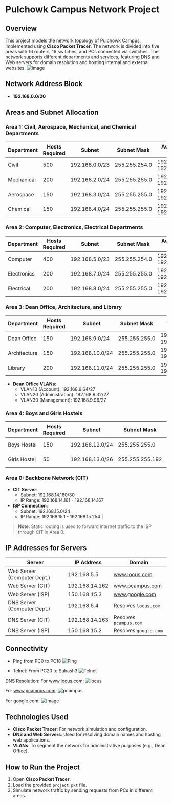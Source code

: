 # Pulchowk Campus Network Project

## Overview
This project models the network topology of Pulchowk Campus, implemented using **Cisco Packet Tracer**. The network is divided into five areas with 16 routers, 16 switches, and PCs connected via switches. The network supports different departments and services, featuring DNS and Web servers for domain resolution and hosting internal and external websites.
![image](https://github.com/user-attachments/assets/3459f26a-8f9d-49c1-8570-d9c9523c7b00)
## Network Address Block
- **192.168.0.0/20**

## Areas and Subnet Allocation

### Area 1: Civil, Aerospace, Mechanical, and Chemical Departments
| Department  | Hosts Required | Subnet        | Subnet Mask       | Available IP Range           |
|-------------|----------------|---------------|-------------------|------------------------------|
| Civil       | 500            | 192.168.0.0/23 | 255.255.254.0      | 192.168.0.1 - 192.168.1.254   |
| Mechanical  | 200            | 192.168.2.0/24 | 255.255.255.0      | 192.168.2.1 - 192.168.2.254   |
| Aerospace   | 150            | 192.168.3.0/24 | 255.255.255.0      | 192.168.3.1 - 192.168.3.254   |
| Chemical    | 150            | 192.168.4.0/24 | 255.255.255.0      | 192.168.4.1 - 192.168.4.254   |

### Area 2: Computer, Electronics, Electrical Departments
| Department     | Hosts Required | Subnet        | Subnet Mask       | Available IP Range           |
|----------------|----------------|---------------|-------------------|------------------------------|
| Computer       | 400            | 192.168.5.0/23 | 255.255.254.0      | 192.168.5.1 - 192.168.6.254   |
| Electronics    | 200            | 192.168.7.0/24 | 255.255.255.0      | 192.168.7.1 - 192.168.7.254   |
| Electrical     | 200            | 192.168.8.0/24 | 255.255.255.0      | 192.168.8.1 - 192.168.8.254   |

### Area 3: Dean Office, Architecture, and Library
| Department     | Hosts Required | Subnet        | Subnet Mask       | Available IP Range           |
|----------------|----------------|---------------|-------------------|------------------------------|
| Dean Office    | 150            | 192.168.9.0/24 | 255.255.255.0      | 192.168.9.1 - 192.168.9.254   |
| Architecture   | 150            | 192.168.10.0/24| 255.255.255.0      | 192.168.10.1 - 192.168.10.254 |
| Library        | 200            | 192.168.11.0/24| 255.255.255.0      | 192.168.11.1 - 192.168.11.254 |

- **Dean Office VLANs**:
  - VLAN10 (Account): 192.168.9.64/27
  - VLAN20 (Administration): 192.168.9.32/27
  - VLAN30 (Management): 192.168.9.96/27

### Area 4: Boys and Girls Hostels
| Department     | Hosts Required | Subnet        | Subnet Mask       | Available IP Range           |
|----------------|----------------|---------------|-------------------|------------------------------|
| Boys Hostel    | 150            | 192.168.12.0/24| 255.255.255.0      | 192.168.12.1 - 192.168.12.254 |
| Girls Hostel   | 50             | 192.168.13.0/26| 255.255.255.192    | 192.168.13.1 - 192.168.13.62  |

### Area 0: Backbone Network (CIT)
- **CIT Server**: 
  - Subnet: 192.168.14.160/30
  - IP Range: 192.168.14.161 - 192.168.14.167
- **ISP Connection**: 
  - Subnet: 192.168.15.0/24
  - IP Range: 192.168.15.1 - 192.168.15.254
                   |

> **Note**: Static routing is used to forward internet traffic to the ISP through CIT in Area 0.

## IP Addresses for Servers
| Server            | IP Address        | Domain               |
|-------------------|-------------------|----------------------|
| Web Server (Computer Dept.) | 192.168.5.5 | www.locus.com        |
| Web Server (CIT)  | 192.168.14.162     | www.pcampus.com       |
| Web Server (ISP)  | 150.168.15.3       | www.google.com        |
| DNS Server (Computer Dept.) | 192.168.5.4 | Resolves `locus.com` |
| DNS Server (CIT)  | 192.168.14.163     | Resolves `pcampus.com`|
| DNS Server (ISP)  | 150.168.15.2       | Resolves `google.com` |

## Connectivity 
- Ping from PC0 to PC18
![Ping](https://github.com/user-attachments/assets/c43d2056-44c2-440a-9e33-2113740d8e59)

- Telnet:
From PC20 to Subash3
![Telnet](https://github.com/user-attachments/assets/8e41775a-6fe8-44f4-8438-921a26131173)

DNS Resolution:
For www.locus.com:
![locus](https://github.com/user-attachments/assets/f9e60ebb-0050-44fd-a517-df9b4b565fa6)

For www.pcampus.com:
![pcampus](https://github.com/user-attachments/assets/6a952cc0-6fc1-482f-84ee-9f7b3cfbae45)

For google.com:
![image](https://github.com/user-attachments/assets/47769fdf-a644-4db5-8984-7a8900dd49d6)

## Technologies Used
- **Cisco Packet Tracer**: For network simulation and configuration.
- **DNS and Web Servers**: Used for resolving domain names and hosting web applications.
- **VLANs**: To segment the network for administrative purposes (e.g., Dean Office).

## How to Run the Project
1. Open **Cisco Packet Tracer**.
2. Load the provided `project.pkt` file.
3. Simulate network traffic by sending requests from PCs in different areas.


